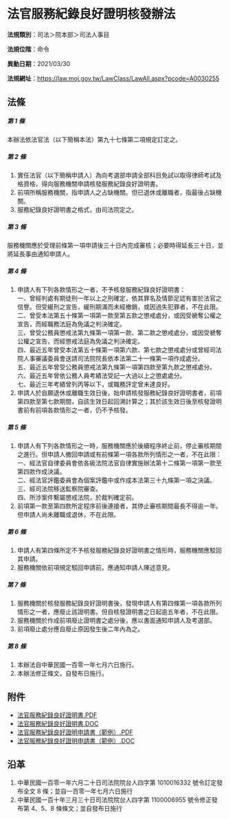 # 法官服務紀錄良好證明核發辦法




**法規類別**：司法＞院本部＞司法人事目

**法規位階**：命令

**異動日期**：2021/03/30  

**法規網址**：https://law.moj.gov.tw/LawClass/LawAll.aspx?pcode=A0030255



## 法條
##### 第 1 條
本辦法依法官法（以下簡稱本法）第九十七條第二項規定訂定之。

##### 第 2 條
1. 實任法官（以下簡稱申請人）為向考選部申請全部科目免試以取得律師考試及格資格，得向服務機關申請核發服務紀錄良好證明書。
1. 前項所稱服務機關，指申請人之占缺機關。但已退休或離職者，指最後占缺機關。
1. 服務紀錄良好證明書之格式，由司法院定之。

##### 第 3 條
服務機關應於受理前條第一項申請後三十日內完成審核；必要時得延長三十日，並將延長事由通知申請人。

##### 第 4 條
1. 申請人有下列各款情形之一者，不予核發服務紀錄良好證明書：  
一、曾經判處有期徒刑一年以上之刑確定，依其罪名及情節足認有害於法官之信譽。但受緩刑之宣告，緩刑期滿而未經撤銷，或因過失犯罪者，不在此限。  
二、曾受本法第五十條第一項第一款至第五款之懲戒處分，或因受褫奪公權之宣告，而經職務法庭為免議之判決確定。  
三、曾受公務員懲戒法第九條第一項第一款、第二款之懲戒處分，或因受褫奪公權之宣告，而經懲戒法庭為免議之判決確定。  
四、最近五年曾受本法第五十條第一項第六款、第七款之懲戒處分或曾經司法院人事審議委員會送請司法院院長依本法第二十一條第一項作成處分。  
五、最近五年曾受公務員懲戒法第九條第一項第四款至第九款之懲戒處分。  
六、最近五年曾依公務人員考績法受記一大過以上之懲處處分。  
七、最近三年考績曾列丙等以下，或職務評定曾未達良好。
1. 申請人於自願退休或離職生效日後，始申請核發服務紀錄良好證明書者，前項第四款至第七款期間，自該生效日起回溯計算之；其於該生效日後至核發證明書前有前項各款情形之一者，仍不予核發。

##### 第 5 條
1. 申請人有下列各款情形之一時，服務機關應於後續程序終止前，停止審核期間之進行。但申請人撤回申請或有前條第一項各款所列情形之一者，不在此限：  
一、經法官自律委員會依各級法院法官自律實施辦法第十二條第一項第一款至第四款作成決議。  
二、經法官評鑑委員會為個案評鑑中或作成本法第三十九條第一項之決議。  
三、經司法院移送監察院審查。  
四、所涉案件繫屬懲戒法院，於裁判確定前。
1. 前項第一款至第四款所定程序前後連接者，其停止審核期間最長不得逾一年。但申請人尚未離職或退休，不在此限。

##### 第 6 條
1. 申請人有第四條所定不予核發服務紀錄良好證明書之情形時，服務機關應駁回其申請。
1. 服務機關依前項規定駁回申請前，應通知申請人陳述意見。

##### 第 7 條
1. 服務機關於核發服務紀錄良好證明書後，發現申請人有第四條第一項各款所列情形之一者，應廢止該證明書。但自核發證明書之日起逾五年者，不在此限。
1. 服務機關於作成前項廢止證明書之處分後，應以書面通知申請人及考選部。
1. 前項廢止處分應自廢止原因發生後二年內為之。

##### 第 8 條
1. 本辦法自中華民國一百零一年七月六日施行。
1. 本辦法修正條文，自發布日施行。
## 附件
* [法官服務紀錄良好證明書.PDF](https://law.moj.gov.tw/LawClass/LawGetFile.ashx?FileId=0000232873)
* [法官服務紀錄良好證明書.DOC](https://law.moj.gov.tw/LawClass/LawGetFile.ashx?FileId=0000113509)
* [法官服務紀錄良好證明申請書（範例）.PDF](https://law.moj.gov.tw/LawClass/LawGetFile.ashx?FileId=0000232874)
* [法官服務紀錄良好證明申請書（範例）.DOC](https://law.moj.gov.tw/LawClass/LawGetFile.ashx?FileId=0000113510)
## 沿革
1. 中華民國一百零一年六月二十日司法院院台人四字第 1010016332 號令訂定發布全文 8  條；並自一百零一年七月六日施行
1. 中華民國一百十年三月三十日司法院院台人四字第 1100006955 號令修正發布第 4、5、8  條條文；並自發布日施行
